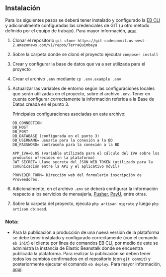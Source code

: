 ## Instalación

Para los siguientes pasos se deberá tener instalado y configurado la [EB CLI](https://docs.aws.amazon.com/elasticbeanstalk/latest/dg/eb-cli3-install.html) y adicionalmente configuradas las credenciales de GIT (u otro método definido por el equipo de trabajo). Para mayor información, [aquí](https://docs.aws.amazon.com/codecommit/latest/userguide/setting-up.html).

1. Clonar el repositorio `git clone https://git-codecommit.us-west-2.amazonaws.com/v1/repos/TerraQuimbaya`
2. Sobre la carpeta donde se clonó el proyecto ejecutar `composer install`
3. Crear y configurar la base de datos que va a ser utilizada para el proyecto
4. Crear el archivo `.env` mediante `cp .env.example .env`
5. Actualizar las variables de entorno según las configuraciones locales que serán utilizadas en el proyecto, sobre el archivo `.env`. Tener en cuenta configurar correctamente la información referida a la Base de Datos creada en el punto 3.

    Principales configuraciones asociadas en este archivo:

    ```
    DB_CONNECTION
    DB_HOST
    DB_PORT
    DB_DATABASE (configurada en el punto 3)
    DB_USERNAME= usuario para la conexión a la BD
    DB_PASSWORD= contraseña para la conexión a la BD

    APP_IVA=0.05 (variable utilizada para el cálculo del IVA sobre los productos ofrecidos en la plataforma)
    JWT_SECRET= Llave secreta del JSON WEB TOKEN (utilizado para la comunicación entre la API y el aplicativo móvil)

    PROVIDER_FORM= Dirección web del formulario inscripción de Proveedores.
    ```

6. Adicionalmente, en el archivo `.env` se deberá configurar la información respecto a los servicios de mensajería, [Pusher](https://pusher-community.github.io/real-time-laravel/getting-started/setting-env-vars.html), [PayU](http://developers.payulatam.com/es/web_checkout/sandbox.html), entre otras.

7. Sobre la carpeta del proyecto, ejecuta `php artisan migrate` y luego `php artisan db:seed`.


### Nota:

-  Para la publicación a producción de una nueva versión de la plataforma se debe tener instalado y configurado correctamente (con el comando `eb init`) el cliente por línea de comandos EB CLI, por medio de este se administra la instancia de Elastic Beanstalk donde se encuentra publicada la plataforma. Para realizar la publicación se deben tener todos los cambios confirmados en el repositorio (con `git commit`) y posteriormente ejecutar el comando `eb deploy`. Para mayor información, [aquí](https://docs.aws.amazon.com/elasticbeanstalk/latest/dg/eb-cli-codecommit.html#eb-cli-codecommit-deploy).